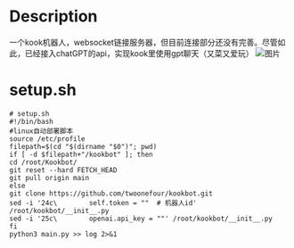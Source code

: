 # Description
一个kook机器人，websocket链接服务器，但目前连接部分还没有完善。尽管如此，已经接入chatGPT的api，实现kook里使用gpt聊天（又菜又爱玩）
![图片](https://user-images.githubusercontent.com/77989499/230897501-602a39c6-a3f9-4a31-98e5-b5b3aed1baa3.png)
# setup.sh
```angular2html
# setup.sh
#!/bin/bash
#linux自动部署脚本
source /etc/profile
filepath=$(cd "$(dirname "$0")"; pwd)
if [ -d $filepath+"/kookbot" ]; then
cd /root/Kookbot/
git reset --hard FETCH_HEAD
git pull origin main
else
git clone https://github.com/twoonefour/kookbot.git
sed -i '24c\        self.token = ""  # 机器人id' /root/kookbot/__init__.py
sed -i '25c\        openai.api_key = ""' /root/kookbot/__init__.py
fi
python3 main.py >> log 2>&1
```
